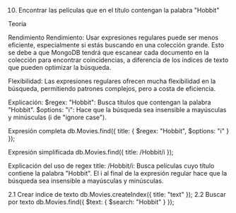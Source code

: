 10. Encontrar las películas que en el título contengan la palabra "Hobbit"

Teoría

<!-- Opción 1 Búsqueda con Expresión Regular (regex) -->

Rendimiento
Rendimiento: Usar expresiones regulares puede ser menos eficiente, especialmente si estás buscando en una colección grande. Esto se debe a que MongoDB tendrá que escanear cada documento en la colección para encontrar coincidencias, a diferencia de los índices de texto que pueden optimizar la búsqueda.

Flexibilidad: Las expresiones regulares ofrecen mucha flexibilidad en la búsqueda, permitiendo patrones complejos, pero a costa de eficiencia.

Explicación:
$regex: "Hobbit": Busca títulos que contengan la palabra "Hobbit".
$options: "i": Hace que la búsqueda sea insensible a mayúsculas y minúsculas (i de "ignore case").

Expresión completa
db.Movies.find({ title: { $regex: "Hobbit", $options: "i" } });

Expresión simplificada
db.Movies.find({ title: /Hobbit/i });

Explicación del uso de regex
title: /Hobbit/i: Busca películas cuyo título contiene la palabra "Hobbit". El i al final de la expresión regular hace que la búsqueda sea insensible a mayúsculas y minúsculas.

<!-- Opción 2 Búsqueda con índice de texto -->

2.1 Crear indice de texto
db.Movies.createIndex({ title: "text" });
2.2 Buscar por texto
db.Movies.find({ $text: { $search: "Hobbit" } });
